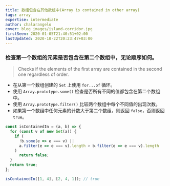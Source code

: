 ```yaml
---
title: 数组包含在其他数组中(Array is contained in other array)
tags: array
expertise: intermediate
author: chalarangelo
cover: blog_images/island-corridor.jpg
firstSeen: 2020-01-05T21:40:51+02:00
lastUpdated: 2020-10-22T20:23:47+03:00
---
```


### 检查第一个数组的元素是否包含在第二个数组中，无论顺序如何。
> Checks if the elements of the first array are contained in the second one regardless of order.

- 在从第一个数组创建的 `Set` 上使用 `for...of` 循环。
- 使用 `Array.prototype.some()` 检查是否所有不同的值都包含在第二个数组中。
- 使用 `Array.prototype.filter()` 比较两个数组中每个不同值的出现次数。
- 如果第一个数组中任何元素的计数大于第二个数组，则返回 `false`，否则返回 `true`。

```js
const isContainedIn = (a, b) => {
  for (const v of new Set(a)) {
    if (
      !b.some(e => e === v) ||
      a.filter(e => e === v).length > b.filter(e => e === v).length
    )
      return false;
  }
  return true;
};
```

```js
isContainedIn([1, 4], [2, 4, 1]); // true
```
